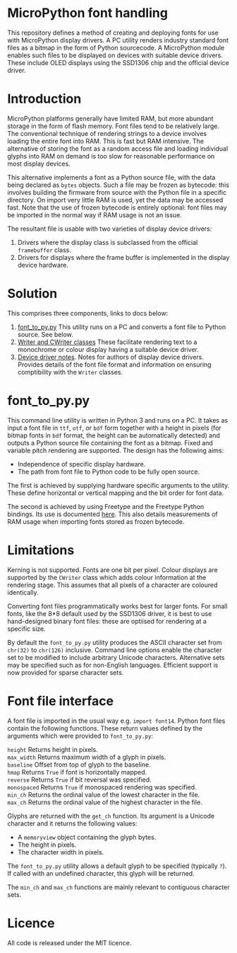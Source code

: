 # MicroPython font handling

This repository defines a method of creating and deploying fonts for use with
MicroPython display drivers. A PC utility renders industry standard font files
as a bitmap in the form of Python sourcecode. A MicroPython module enables such
files to be displayed on devices with suitable device drivers. These include
OLED displays using the SSD1306 chip and the official device driver.

# Introduction

MicroPython platforms generally have limited RAM, but more abundant storage in
the form of flash memory. Font files tend to be relatively large. The
conventional technique of rendering strings to a device involves loading the
entire font into RAM. This is fast but RAM intensive. The alternative of storing
the font as a random access file and loading individual glyphs into RAM on
demand is too slow for reasonable performance on most display devices.

This alternative implements a font as a Python source file, with the data being
declared as `bytes` objects. Such a file may be frozen as bytecode: this
involves building the firmware from source with the Python file in a specific
directory. On import very little RAM is used, yet the data may be accessed
fast. Note that the use of frozen bytecode is entirely optional: font files may
be imported in the normal way if RAM usage is not an issue.

The resultant file is usable with two varieties of display device drivers:

 1. Drivers where the display class is subclassed from the official
 `framebuffer` class.
 2. Drivers for displays where the frame buffer is implemented in the display
 device hardware.

# Solution

This comprises three components, links to docs below:

 1. [font_to_py.py](./FONT_TO_PY.md) This utility runs on a PC and converts a
 font file to Python source. See below.
 2. [Writer and CWriter classes](./writer/WRITER.md) These facilitate rendering
 text to a monochrome or colour display having a suitable device driver.
 3. [Device driver notes](./writer/DRIVERS.md). Notes for authors of display
 device drivers. Provides details of the font file format and information on
 ensuring comptibility with the `Writer` classes.

# font_to_py.py

This command line utility is written in Python 3 and runs on a PC. It takes
as input a font file in `ttf`, `otf`, or `bdf` form together with a height in pixels 
(for bitmap fonts in `bdf` format, the height can be automatically detected)
and outputs a Python source file containing the font as a bitmap. Fixed and
variable pitch rendering are supported. The design has the following aims:

 * Independence of specific display hardware.
 * The path from font file to Python code to be fully open source.

The first is achieved by supplying hardware specific arguments to the utility.
These define horizontal or vertical mapping and the bit order for font data.

The second is achieved by using Freetype and the Freetype Python bindings. Its
use is documented [here](./FONT_TO_PY.md). This also details measurements of
RAM usage when importing fonts stored as frozen bytecode.

# Limitations

Kerning is not supported. Fonts are one bit per pixel. Colour displays are
supported by the `CWriter` class which adds colour information at the rendering
stage. This assumes that all pixels of a character are coloured identically.

Converting font files programmatically works best for larger fonts. For small
fonts, like the 8*8 default used by the SSD1306 driver, it is best to use
hand-designed binary font files: these are optiised for rendering at a specific
size.

By default the `font_to_py.py` utility produces the ASCII character set from
`chr(32)` to `chr(126)` inclusive. Command line options enable the character
set to be modified to include arbitrary Unicode characters. Alternative sets
may be specified such as for non-English languages. Efficient support is now
provided for sparse character sets.

# Font file interface

A font file is imported in the usual way e.g. `import font14`. Python font
files contain the following functions. These return values defined by the
arguments which were provided to `font_to_py.py`:

`height` Returns height in pixels.  
`max_width` Returns maximum width of a glyph in pixels.  
`baseline` Offset from top of glyph to the baseline.  
`hmap` Returns `True` if font is horizontally mapped.  
`reverse` Returns `True` if bit reversal was specified.  
`monospaced` Returns `True` if monospaced rendering was specified.  
`min_ch` Returns the ordinal value of the lowest character in the file.  
`max_ch` Returns the ordinal value of the highest character in the file.

Glyphs are returned with the `get_ch` function. Its argument is a Unicode
character and it returns the following values:

 * A `memoryview` object containing the glyph bytes.
 * The height in pixels.
 * The character width in pixels.

The `font_to_py.py` utility allows a default glyph to be specified (typically
`?`). If called with an undefined character, this glyph will be returned.

The `min_ch` and `max_ch` functions are mainly relevant to contiguous character
sets.

# Licence

All code is released under the MIT licence.
